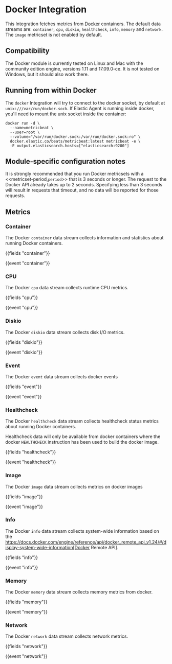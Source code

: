 # Docker Integration

This Integration fetches metrics from [Docker](https://www.docker.com/) containers. The default data streams are: `container`, `cpu`, `diskio`, `healthcheck`, `info`, `memory` and `network`. The `image` metricset is not enabled by default.

## Compatibility

The Docker module is currently tested on Linux and Mac with the community
edition engine, versions 1.11 and 17.09.0-ce. It is not tested on Windows,
but it should also work there.

## Running from within Docker

The `docker` Integration will try to connect to the docker socket, by default at `unix:///var/run/docker.sock`. 
If Elastic Agent is running inside docker, you'll need to mount the unix socket inside the container:

```
docker run -d \
  --name=metricbeat \
  --user=root \
  --volume="/var/run/docker.sock:/var/run/docker.sock:ro" \
  docker.elastic.co/beats/metricbeat:latest metricbeat -e \
  -E output.elasticsearch.hosts=["elasticsearch:9200"]
```

## Module-specific configuration notes

It is strongly recommended that you run Docker metricsets with a
<<metricset-period,`period`>> that is 3 seconds or longer. The request to the
Docker API already takes up to 2 seconds. Specifying less than 3 seconds will
result in requests that timeout, and no data will be reported for those
requests.

## Metrics

### Container

The Docker `container` data stream collects information and statistics about
running Docker containers.

{{fields "container"}}

{{event "container"}}

### CPU 

The Docker `cpu` data stream collects runtime CPU metrics.

{{fields "cpu"}}

{{event "cpu"}}

### Diskio

The Docker `diskio` data stream collects disk I/O metrics.

{{fields "diskio"}}

{{event "diskio"}}

### Event

The Docker `event` data stream collects docker events

{{fields "event"}}

{{event "event"}}

### Healthcheck

The Docker `healthcheck` data stream collects healthcheck status metrics about
running Docker containers.

Healthcheck data will only be available from docker containers where the
docker `HEALTHCHECK` instruction has been used to build the docker image.

{{fields "healthcheck"}}

{{event "healthcheck"}}

### Image

The Docker `image` data stream collects metrics on docker images

{{fields "image"}}

{{event "image"}}

### Info 

The Docker `info` data stream collects system-wide information based on the
https://docs.docker.com/engine/reference/api/docker_remote_api_v1.24/#/display-system-wide-information[Docker Remote API].

{{fields "info"}}

{{event "info"}}

### Memory

The Docker `memory` data stream collects memory metrics from docker.

{{fields "memory"}}

{{event "memory"}}


### Network

The Docker `network` data stream collects network metrics.

{{fields "network"}}

{{event "network"}}